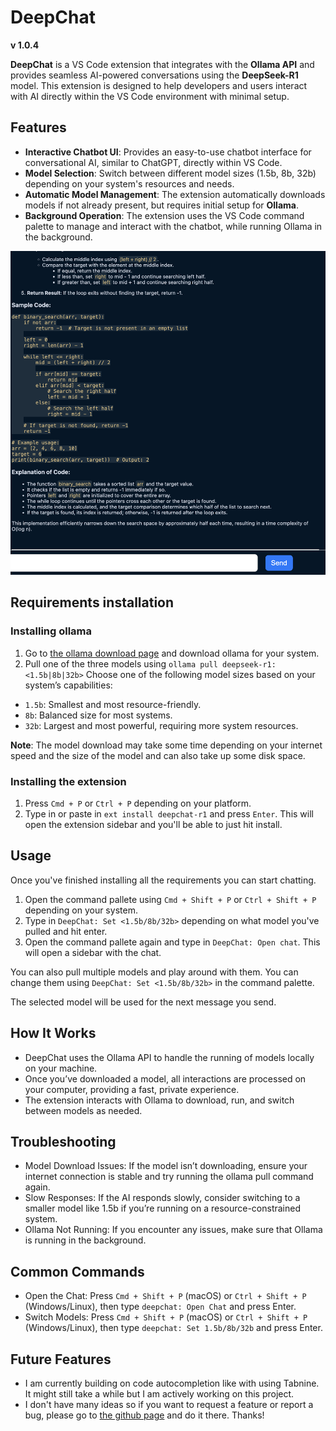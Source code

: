 # DeepChat
**v 1.0.4**

**DeepChat** is a VS Code extension that integrates with the **Ollama API** and provides seamless AI-powered conversations using the **DeepSeek-R1** model. This extension is designed to help developers and users interact with AI directly within the VS Code environment with minimal setup.

## Features
- **Interactive Chatbot UI**: Provides an easy-to-use chatbot interface for conversational AI, similar to ChatGPT, directly within VS Code.
- **Model Selection**: Switch between different model sizes (1.5b, 8b, 32b) depending on your system's resources and needs.
- **Automatic Model Management**: The extension automatically downloads models if not already present, but requires initial setup for **Ollama**.
- **Background Operation**: The extension uses the VS Code command palette to manage and interact with the chatbot, while running Ollama in the background.

![Screenshot showing the UI](./images/screenshot.png)

## Requirements installation
### Installing ollama
1. Go to [the ollama download page](https://ollama.com/download) and download ollama for your system.
2. Pull one of the three models using `ollama pull deepseek-r1:<1.5b|8b|32b>`
Choose one of the following model sizes based on your system’s capabilities:
- `1.5b`: Smallest and most resource-friendly.
- `8b`: Balanced size for most systems.
- `32b`: Largest and most powerful, requiring more system resources.

**Note**: The model download may take some time depending on your internet speed and the size of the model and can also take up some disk space.

### Installing the extension
1. Press `Cmd + P` or `Ctrl + P` depending on your platform.
2. Type in or paste in `ext install deepchat-r1` and press `Enter`. This will open the extension sidebar and you'll be able to just hit install.

## Usage
Once you've finished installing all the requirements you can start chatting.

1. Open the command pallete using `Cmd + Shift + P` or `Ctrl + Shift + P` depending on your system.
2. Type in `DeepChat: Set <1.5b/8b/32b>` depending on what model you've pulled and hit enter.
3. Open the command pallete again and type in `DeepChat: Open chat`. This will open a sidebar with the chat.

You can also pull multiple models and play around with them. You can change them using `DeepChat: Set <1.5b/8b/32b>` in the command palette.

The selected model will be used for the next message you send.

## How It Works
- DeepChat uses the Ollama API to handle the running of models locally on your machine.
- Once you’ve downloaded a model, all interactions are processed on your computer, providing a fast, private experience.
- The extension interacts with Ollama to download, run, and switch between models as needed.

## Troubleshooting
- Model Download Issues: If the model isn’t downloading, ensure your internet connection is stable and try running the ollama pull command again.
- Slow Responses: If the AI responds slowly, consider switching to a smaller model like 1.5b if you’re running on a resource-constrained system.
- Ollama Not Running: If you encounter any issues, make sure that Ollama is running in the background. 

## Common Commands
- Open the Chat: Press `Cmd + Shift + P` (macOS) or `Ctrl + Shift + P` (Windows/Linux), then type `deepchat: Open Chat` and press Enter.
- Switch Models: Press `Cmd + Shift + P` (macOS) or `Ctrl + Shift + P` (Windows/Linux), then type `deepchat: Set 1.5b/8b/32b` and press Enter.

## Future Features
- I am currently building on code autocompletion like with using Tabnine. It might still take a while but I am actively working on this project.
- I don't have many ideas so if you want to request a feature or report a bug, please go to [the github page](https://github.com/plainprince/deepchat/) and do it there. Thanks!
